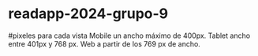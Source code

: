 # readapp-2024-grupo-9
#pixeles para cada vista
Mobile un ancho máximo de 400px.
Tablet  ancho entre 401px y 768 px.
Web a partir de los 769 px de ancho.
